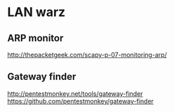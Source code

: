 # LAN warz

## ARP monitor 

http://thepacketgeek.com/scapy-p-07-monitoring-arp/

##  Gateway finder
http://pentestmonkey.net/tools/gateway-finder
https://github.com/pentestmonkey/gateway-finder